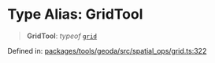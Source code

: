 # Type Alias: GridTool

> **GridTool**: *typeof* [`grid`](../variables/grid.md)

Defined in: [packages/tools/geoda/src/spatial\_ops/grid.ts:322](https://github.com/GeoDaCenter/openassistant/blob/dc72d81a35cf8e46295657303846fbb4ad891993/packages/tools/geoda/src/spatial_ops/grid.ts#L322)
